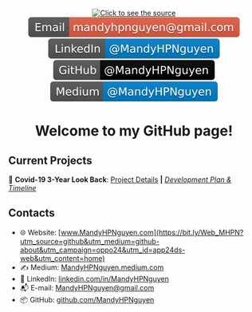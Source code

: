 <!-- <img src="https://github.com/MandyHPNguyen/mGarage4images/blob/95e9a399e11577cdbb634e13d2ca862c642d7479/mandy-logo/MandyHPNguyen_black_gif_banner.gif"></img> 
-->

<div align="center">
	<br>
	<a href="www.MandyHPNguyen.com](https://bit.ly/Web_MHPN?utm_source=github&utm_medium=github-about&utm_campaign=oppo24&utm_id=app24ds-web&utm_content=home">
		<img src="styles/banner.svg" width="800" height="400" alt="Click to see the source">
	</a>
	<br>
</div>

<div align="center">
    <a rel="nofollow" href="https://rebrand.ly/Mail_MHPN?utm_source=github&utm_medium=github-about&utm_campaign=oppo24&utm_id=app24ds-mailto&utm_content=email">
        <img src="https://raw.githubusercontent.com/mandyhpnguyen/mGarage4images/main/shield-badges/Email-mandyhpnguyen-red.svg" alt="Mandy HP Nguyen Email"></a>
    <a rel="nofollow" href="https://bit.ly/LinkedIn_MHPN?utm_source=github&utm_medium=github-about&utm_campaign=oppo24&utm_id=app24ds-linkedin&utm_content=linkedin">
        <img src="https://raw.githubusercontent.com/mandyhpnguyen/mGarage4images/main/shield-badges/LinkedIn-%40MandyHPNguyen-blue.svg" alt="Mandy HP Nguyen LinkedIn"></a>
    <a rel="nofollow" href="https://rebrand.ly/GitHub_MHPN?utm_source=github&utm_medium=github-about&utm_campaign=oppo24&utm_id=app24ds-github&utm_content=github">
        <img src="https://raw.githubusercontent.com/mandyhpnguyen/mGarage4images/main/shield-badges/GitHub-%40MandyHPNguyen-black.svg" alt="Mandy HP Nguyen GitHub"></a>
    <a rel="nofollow" href="https://bit.ly/Medium_MHPN?utm_source=github&utm_medium=github-about&utm_campaign=oppo24&utm_id=app24ds-medium&utm_content=medium">
        <img src="https://raw.githubusercontent.com/mandyhpnguyen/mGarage4images/main/shield-badges/Medium-@MandyHPNguyen-blue.svg" alt="Mandy HP Nguyen Medium"></a>
    <h1>
        Welcome to my GitHub page!</h1>
</div>


## Current Projects

💉 **Covid-19 3-Year Look Back**: [Project Details](https://github.com/MandyHPNguyen/covid-19-stats) __|__ [*Development Plan & Timeline*](https://github.com/users/MandyHPNguyen/projects/3)



## Contacts

- 🌐 Website: [www.MandyHPNguyen.com](https://bit.ly/Web_MHPN?utm_source=github&utm_medium=github-about&utm_campaign=oppo24&utm_id=app24ds-web&utm_content=home)
- ✍ Medium: [MandyHPNguyen.medium.com](https://bit.ly/Medium_MHPN?utm_source=github&utm_medium=github-about&utm_campaign=oppo24&utm_id=app24ds-medium&utm_content=medium)
- 🔗 LinkedIn: [linkedin.com/in/MandyHPNguyen](https://bit.ly/LinkedIn_MHPN?utm_source=github&utm_medium=github-about&utm_campaign=oppo24&utm_id=app24ds-linkedin&utm_content=linkedin)
- 📬 E-mail: [MandyHPNguyen@gmail.com](https://rebrand.ly/Mail_MHPN?utm_source=github&utm_medium=github-about&utm_campaign=oppo24&utm_id=app24ds-mailto&utm_content=email)
- 📦 GitHub: [github.com/MandyHPNguyen](https://rebrand.ly/GitHub_MHPN?utm_source=github&utm_medium=github-about&utm_campaign=oppo24&utm_id=app24ds-github&utm_content=github)
